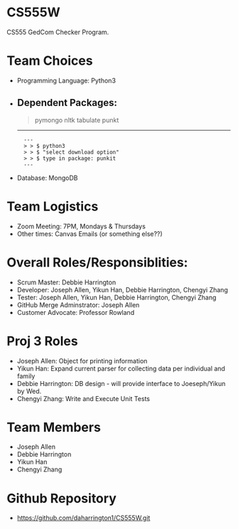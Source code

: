# CS555W
CS555 GedCom Checker Program.

# Team Choices
* Programming Language: Python3
* Dependent Packages: 
	---
	> pymongo
	> nltk 
	> tabulate 
	> punkt 
	---
		---
		> > $ python3
		> > $ "select download option"
		> > $ type in package: punkit
		---
* Database: MongoDB

# Team Logistics
* Zoom Meeting: 7PM, Mondays & Thursdays
* Other times: Canvas Emails (or something else??)

# Overall Roles/Responsiblities: 
* Scrum Master: Debbie Harrington
* Developer: Joseph Allen, Yikun Han, Debbie Harrington, Chengyi Zhang
* Tester: Joseph Allen, Yikun Han, Debbie Harrington, Chengyi Zhang
* GitHub Merge Adminstrator: Joseph Allen
* Customer Advocate: Professor Rowland

# Proj 3 Roles  
* Joseph Allen: Object for printing information
* Yikun Han: Expand current parser for collecting data per individual and family
* Debbie Harrington: DB design - will provide interface to Joeseph/Yikun by Wed.
* Chengyi Zhang: Write and Execute Unit Tests

# Team Members

* Joseph Allen
* Debbie Harrington
* Yikun Han
* Chengyi Zhang

# Github Repository
* https://github.com/daharrington1/CS555W.git

